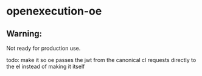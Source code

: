 # openexecution-oe

## Warning:
Not ready for production use.

todo:
make it so oe passes the jwt from the canonical cl requests directly to the el instead of making it itself